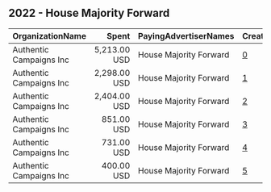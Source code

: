 ## 2022 - House Majority Forward 
|OrganizationName|Spent|PayingAdvertiserNames|CreativeUrls|Impressions|Genders|AgeBrackets|CountryCodes|BillingAddresses|CandidateBallotInformation|
|:---|---:|:---|:---|---:|:---|:---|:---|:---|:---|
|Authentic Campaigns Inc|5,213.00 USD|House Majority Forward|[0](https://www.snap.com/political-ads/asset/fa6c9e1b22bd33a968c1d08afb1d74522c9d9f6cc874fc803eed9832aa141a6c?mediaType=mp4)|236,099|FEMALE|18-30|united states|"1211 Connecticut Ave,Washington,20036,US"||
|Authentic Campaigns Inc|2,298.00 USD|House Majority Forward|[1](https://www.snap.com/political-ads/asset/b69e00953af4a5756e1edc6e6420afc8ddf4f22d5b84e61535291bb61ff7b4d1?mediaType=mp4)|114,934|FEMALE|18-30|united states|"1211 Connecticut Ave,Washington,20036,US"||
|Authentic Campaigns Inc|2,404.00 USD|House Majority Forward|[2](https://www.snap.com/political-ads/asset/d6b85967f6dea678aa23b25780c6fbdaa1c2ec18de6b3b2b028a5a6aec6adc93?mediaType=mp4)|99,966|FEMALE|18-30|united states|"1211 Connecticut Ave,Washington,20036,US"||
|Authentic Campaigns Inc|851.00 USD|House Majority Forward|[3](https://www.snap.com/political-ads/asset/78ade5543a73bf51f1882aa85cb779df97cfc942013351b5b1a558c3018bfe43?mediaType=mp4)|39,330|FEMALE|18-30|united states|"1211 Connecticut Ave,Washington,20036,US"||
|Authentic Campaigns Inc|731.00 USD|House Majority Forward|[4](https://www.snap.com/political-ads/asset/b4b423411e0931a5ed7e51a979cedd0771d57117f68d9e102c834f9f67cd0d00?mediaType=mp4)|25,704|FEMALE|18-30|united states|"1211 Connecticut Ave,Washington,20036,US"||
|Authentic Campaigns Inc|400.00 USD|House Majority Forward|[5](https://www.snap.com/political-ads/asset/39dd1375e35a2ed52d2c32b91ca72afa16b11525ff505263a59547bb805d4584?mediaType=mp4)|13,838|FEMALE|18-30|united states|"1211 Connecticut Ave,Washington,20036,US"||
